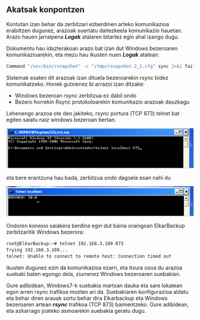 ## Akatsak konpontzen

Kontutan izan behar da zerbitzari ezberdinen arteko komunikazioa erabiltzen dugunez, arazoak suertatu daitezkeela komunikazio hauetan. Arazo hauen jarraipena ***Logak*** atalaren bitartez egin ahal izango dugu.

Dokumentu hau idazterakoan arazo bat izan dut Windows bezeroaren komunikazioarekin, eta mezu hau ikusten nuen ***Logak*** atalean:

```bash
Command "/usr/bin/rsnapshot" -c "/tmp/rsnapshot.2_2.cfg" sync 2>&1 failed. Diagnostic information follows: rsync: failed to connect to 10.15.181.156: Connection timed out (110) rsync error: error in socket IO (code 10) at clientserver.c(122) [Receiver=3.0.7]
```


Sistemak esaten dit arazoak izan dituela bezeroarekin rsync bidez komunikatzeko. Honek gutxienez bi arrazoi izan ditzake:
- Windows bezeroan rsync zerbitzua ez dabil ondo
- Bezero horrekin Rsync protokoloarekin komunikazio arazoak dauzkagu

Lehenengo arazoa ote den jakiteko, rsync portura (TCP 873) telnet bat egiten saiatu naiz windows bezeroan bertan.

![Clientes y Tareas](../assets/clientes-tareas21.png)

eta bere erantzuna hau bada, zerbitzua ondo dagoela esan nahi du

![Clientes y Tareas](../assets/clientes-tareas22.png)

Ondoren konexio saiakera berdina egin dut baina oraingoan ElkarBackup zerbitzaritik Windows bezerora:

```bash
root@ElkarBackup:~# telnet 192.168.3.109 873
Trying 192.168.3.109...
telnet: Unable to connect to remote host: Connection timed out
```

ikusten dugunez ezin da komunikazioa ezarri, eta itxura osoa du arazoa suebaki baten egongo dela, ziurrenez Windows bezeroaren suebakian.

Gure adibidean, Windows7-k suebakia martxan dauka eta sare lokalean egon arren rsync trafikoa mozten ari da. Suebakiaren konfigurazioa aldatu eta behar diren arauak sortu behar dira Elkarbackup eta Windows bezeroaren artean ***rsync*** trafikoa (TCP 873) baimentzeko. Gure adibidean, eta azkarrago joateko asmoarekin suebakia geratu dugu.



